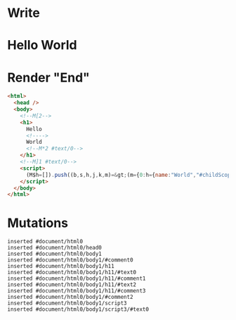 # Write
  <body><!M[2><h1>Hello <!>World<!M*2 #text/0></h1><!M]1 #text/0></body><script>(M$h=[]).push((b,s,h,j,k,m)=>(m={0:h={name:"World","#childScope/0":k={"#text/0!":j={}}},1:k,2:j},j._=h,m),[2,"packages/translator-tags/src/__tests__/fixtures/basic-layout/template.marko_1_name/subscriber",])</script>


# Render "End"
```html
<html>
  <head />
  <body>
    <!--M[2-->
    <h1>
      Hello 
      <!---->
      World
      <!--M*2 #text/0-->
    </h1>
    <!--M]1 #text/0-->
    <script>
      (M$h=[]).push((b,s,h,j,k,m)=&gt;(m={0:h={name:"World","#childScope/0":k={"#text/0!":j={}}},1:k,2:j},j._=h,m),[2,"packages/translator-tags/src/__tests__/fixtures/basic-layout/template.marko_1_name/subscriber",])
    </script>
  </body>
</html>
```

# Mutations
```
inserted #document/html0
inserted #document/html0/head0
inserted #document/html0/body1
inserted #document/html0/body1/#comment0
inserted #document/html0/body1/h11
inserted #document/html0/body1/h11/#text0
inserted #document/html0/body1/h11/#comment1
inserted #document/html0/body1/h11/#text2
inserted #document/html0/body1/h11/#comment3
inserted #document/html0/body1/#comment2
inserted #document/html0/body1/script3
inserted #document/html0/body1/script3/#text0
```